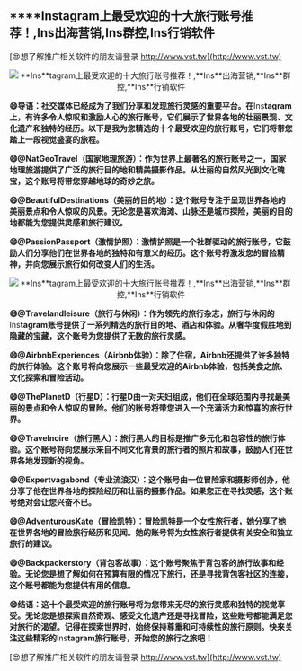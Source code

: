 ## ****Ins**tagram上最受欢迎的十大旅行账号推荐！,**Ins**出海营销,**Ins**群控,**Ins**行销软件**

[😍想了解推广相关软件的朋友请登录 http://www.vst.tw](http://www.vst.tw)

 <center><img src="https://vst.tw/MP4/tuiguang/png/1.png" alt="**Ins**tagram上最受欢迎的十大旅行账号推荐！,**Ins**出海营销,**Ins**群控,**Ins**行销软件"></center>

**😄导语：社交媒体已经成为了我们分享和发现旅行灵感的重要平台。在**Ins**tagram上，有许多令人惊叹和激励人心的旅行账号，它们展示了世界各地的壮丽景观、文化遗产和独特的经历。以下是我为您精选的十个最受欢迎的旅行账号，它们将带您踏上一段视觉盛宴的旅程。**

**😄@NatGeoTravel（国家地理旅游）：作为世界上最著名的旅行账号之一，国家地理旅游提供了广泛的旅行目的地和精美摄影作品。从壮丽的自然风光到文化瑰宝，这个账号将带您穿越地球的奇妙之旅。**

**😄@BeautifulDestinations（美丽的目的地）：这个账号专注于呈现世界各地的美丽景点和令人惊叹的风景。无论您是喜欢海滩、山脉还是城市探险，美丽的目的地都能为您提供灵感和旅行建议。**

**😄@PassionPassport（激情护照）：激情护照是一个社群驱动的旅行账号，它鼓励人们分享他们在世界各地的独特和有意义的经历。这个账号将激发您的冒险精神，并向您展示旅行如何改变人们的生活。**

 <center><img src="https://vst.tw/MP4/tuiguang/png/4.png" alt="**Ins**tagram上最受欢迎的十大旅行账号推荐！,**Ins**出海营销,**Ins**群控,**Ins**行销软件"></center>

**😄@Travelandleisure（旅行与休闲）：作为领先的旅行杂志，旅行与休闲的**Ins**tagram账号提供了一系列精选的旅行目的地、酒店和体验。从奢华度假胜地到隐藏的宝藏，这个账号为您提供了无数的旅行灵感。**

**😄@AirbnbExperiences（Airbnb体验）：除了住宿，Airbnb还提供了许多独特的旅行体验。这个账号将向您展示一些最受欢迎的Airbnb体验，包括美食之旅、文化探索和冒险活动。**

**😄@ThePlanetD（行星D）：行星D由一对夫妇组成，他们在全球范围内寻找最美丽的景点和令人惊叹的冒险。他们的账号将带您进入一个充满活力和惊喜的旅行世界。**

**😄@Travelnoire（旅行黑人）：旅行黑人的目标是推广多元化和包容性的旅行体验。这个账号将向您展示来自不同文化背景的旅行者的照片和故事，鼓励人们在世界各地发现新的视角。**

**😄@Expertvagabond（专业流浪汉）：这个账号由一位冒险家和摄影师创办，他分享了他在世界各地的探险经历和壮丽的摄影作品。如果您正在寻找灵感，这个账号绝对会让您兴奋不已。**

**😄@AdventurousKate（冒险凯特）：冒险凯特是一个女性旅行者，她分享了她在世界各地的冒险旅行经历和见闻。她的账号将为女性旅行者提供有关安全和独立旅行的建议。**

**😄@Backpackerstory（背包客故事）：这个账号聚焦于背包客的旅行故事和经验。无论您是想了解如何在预算有限的情况下旅行，还是寻找背包客社区的连接，这个账号都能为您提供有用的信息。**

**😄结语：这十个最受欢迎的旅行账号将为您带来无尽的旅行灵感和独特的视觉享受。无论您是想探索自然奇观、感受文化遗产还是寻找冒险，这些账号都能满足您对旅行的渴望。记得在探索世界时，始终保持尊重和可持续性的旅行原则。快来关注这些精彩的**Ins**tagram旅行账号，开始您的旅行之旅吧！**

[😍想了解推广相关软件的朋友请登录 http://www.vst.tw](http://www.vst.tw)



